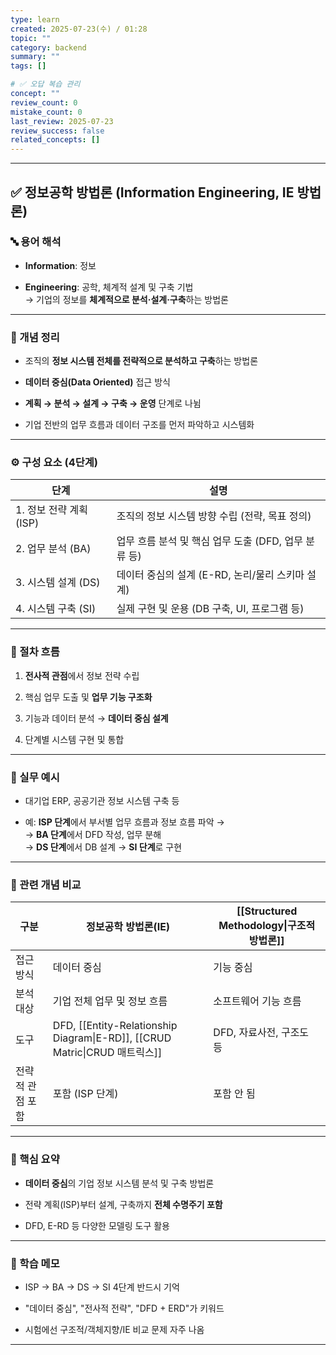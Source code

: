 ```yaml
---
type: learn
created: 2025-07-23(수) / 01:28
topic: ""
category: backend
summary: ""
tags: []

# ✅ 오답 복습 관리
concept: ""
review_count: 0
mistake_count: 0
last_review: 2025-07-23
review_success: false
related_concepts: []
---
```

---

## ✅ 정보공학 방법론 (Information Engineering, IE 방법론)

### 🔤 용어 해석

- **Information**: 정보
    
- **Engineering**: 공학, 체계적 설계 및 구축 기법  
    → 기업의 정보를 **체계적으로 분석·설계·구축**하는 방법론
    

---

### 📌 개념 정리

- 조직의 **정보 시스템 전체를 전략적으로 분석하고 구축**하는 방법론
    
- **데이터 중심(Data Oriented)** 접근 방식
    
- **계획 → 분석 → 설계 → 구축 → 운영** 단계로 나뉨
    
- 기업 전반의 업무 흐름과 데이터 구조를 먼저 파악하고 시스템화
    

---

### ⚙️ 구성 요소 (4단계)

|단계|설명|
|---|---|
|1. 정보 전략 계획 (ISP)|조직의 정보 시스템 방향 수립 (전략, 목표 정의)|
|2. 업무 분석 (BA)|업무 흐름 분석 및 핵심 업무 도출 (DFD, 업무 분류 등)|
|3. 시스템 설계 (DS)|데이터 중심의 설계 (E-RD, 논리/물리 스키마 설계)|
|4. 시스템 구축 (SI)|실제 구현 및 운용 (DB 구축, UI, 프로그램 등)|

---

### 🧭 절차 흐름

1. **전사적 관점**에서 정보 전략 수립
    
2. 핵심 업무 도출 및 **업무 기능 구조화**
    
3. 기능과 데이터 분석 → **데이터 중심 설계**
    
4. 단계별 시스템 구현 및 통합
    

---

### 💬 실무 예시

- 대기업 ERP, 공공기관 정보 시스템 구축 등
    
- 예: **ISP 단계**에서 부서별 업무 흐름과 정보 흐름 파악 →  
    → **BA 단계**에서 DFD 작성, 업무 분해  
    → **DS 단계**에서 DB 설계 → **SI 단계**로 구현
    

---

### 🔁 관련 개념 비교

| 구분        | 정보공학 방법론(IE)                                                           | [[Structured Methodology\|구조적 방법론]] |
| --------- | ---------------------------------------------------------------------- | ----------------------------------- |
| 접근 방식     | 데이터 중심                                                                 | 기능 중심                               |
| 분석 대상     | 기업 전체 업무 및 정보 흐름                                                       | 소프트웨어 기능 흐름                         |
| 도구        | DFD, [[Entity-Relationship Diagram\|E-RD]], [[CRUD Matric\|CRUD 매트릭스]] | DFD, 자료사전, 구조도 등                    |
| 전략적 관점 포함 | 포함 (ISP 단계)                                                            | 포함 안 됨                              |

---

### 🎯 핵심 요약

- **데이터 중심**의 기업 정보 시스템 분석 및 구축 방법론
    
- 전략 계획(ISP)부터 설계, 구축까지 **전체 수명주기 포함**
    
- DFD, E-RD 등 다양한 모델링 도구 활용
    

---

### 🧠 학습 메모

- ISP → BA → DS → SI 4단계 반드시 기억
    
- "데이터 중심", "전사적 전략", "DFD + ERD"가 키워드
    
- 시험에선 구조적/객체지향/IE 비교 문제 자주 나옴
    

---